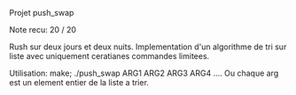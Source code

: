 Projet push_swap

Note recu: 20 / 20

Rush sur deux jours et deux nuits.
Implementation d'un algorithme de tri sur liste avec uniquement ceratianes commandes limitees.

Utilisation: make; ./push_swap ARG1 ARG2 ARG3 ARG4 ....
Ou chaque arg est un element entier de la liste a trier.